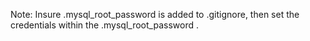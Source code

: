 Note:
Insure .mysql_root_password is added to .gitignore, then set the credentials within the .mysql_root_password .

